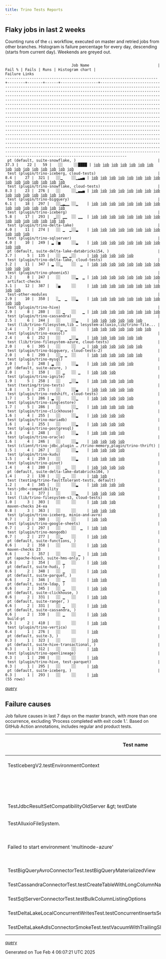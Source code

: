 ```yaml
---
title: Trino Tests Reports
---
```


## Flaky jobs in last 2 weeks

Counting runs of the `ci` workflow, executed on master and retried jobs from other branches.
Histogram is failure percentage for every day, descending (starts from current day).
Weekends are greyed out.
<pre><code>
                              Job Name                               | Fail % | Fails | Runs | Histogram chart |                                                                                                                                                                                                                                                                                                                                                                                                                                                                                                                                                                                                                  Failure Links                                                                                                                                                                                                                                                                                                                                                                                                                                                                                                                                                                                                                   
---------------------------------------------------------------------+--------+-------+------+-----------------+--------------------------------------------------------------------------------------------------------------------------------------------------------------------------------------------------------------------------------------------------------------------------------------------------------------------------------------------------------------------------------------------------------------------------------------------------------------------------------------------------------------------------------------------------------------------------------------------------------------------------------------------------------------------------------------------------------------------------------------------------------------------------------------------------------------------------------------------------------------------------------------------------------------------------------------------------------------------------------------------------------------------------------------------------------------------------------------------------------------------------------------------------------------------------------------------------------------------------------------------------
 pt (default, suite-snowflake, )                                     |   37.3 |    22 |   59 |   ░░     ░░████ | <a href="https://github.com/trinodb/trino/actions/runs/12941902891/job/36098992111">job</a> <a href="https://github.com/trinodb/trino/actions/runs/12943558745/job/36103378845">job</a> <a href="https://github.com/trinodb/trino/actions/runs/12931725309/job/36066940192">job</a> <a href="https://github.com/trinodb/trino/actions/runs/12931850315/job/36067369169">job</a> <a href="https://github.com/trinodb/trino/actions/runs/12933826665/job/36074039251">job</a> <a href="https://github.com/trinodb/trino/actions/runs/12933985052/job/36074507378">job</a> <a href="https://github.com/trinodb/trino/actions/runs/12934854488/job/36077493875">job</a> <a href="https://github.com/trinodb/trino/actions/runs/12889819514/job/35983585345">job</a> <a href="https://github.com/trinodb/trino/actions/runs/12889819514/job/35983585345">job</a> <a href="https://github.com/trinodb/trino/actions/runs/12908210945/job/35993803634">job</a> <a href="https://github.com/trinodb/trino/actions/runs/12912893192/job/36009458145">job</a> <a href="https://github.com/trinodb/trino/actions/runs/12913949453/job/36012890096">job</a> <a href="https://github.com/trinodb/trino/actions/runs/12877976241/job/35903484038">job</a> <a href="https://github.com/trinodb/trino/actions/runs/12886228741/job/35926822281">job</a> <a href="https://github.com/trinodb/trino/actions/runs/12886228741/job/35926822281">job</a>  
 test (plugin/trino-iceberg, cloud-tests)                            |    8.4 |    27 |  321 |   ░░▁    ░░▁▂▃▄ | <a href="https://github.com/trinodb/trino/actions/runs/13067577300/job/36462525288">job</a> <a href="https://github.com/trinodb/trino/actions/runs/13067577300/job/36466139755">job</a> <a href="https://github.com/trinodb/trino/actions/runs/13067577300/job/36468044563">job</a> <a href="https://github.com/trinodb/trino/actions/runs/13067577300/job/36469019241">job</a> <a href="https://github.com/trinodb/trino/actions/runs/13020639959/job/36320359389">job</a> <a href="https://github.com/trinodb/trino/actions/runs/12941902891/job/36098760629">job</a> <a href="https://github.com/trinodb/trino/actions/runs/12943558745/job/36103122898">job</a> <a href="https://github.com/trinodb/trino/actions/runs/12931725309/job/36066388045">job</a> <a href="https://github.com/trinodb/trino/actions/runs/12931850315/job/36066818958">job</a> <a href="https://github.com/trinodb/trino/actions/runs/12933826665/job/36073449190">job</a> <a href="https://github.com/trinodb/trino/actions/runs/12933985052/job/36074000601">job</a> <a href="https://github.com/trinodb/trino/actions/runs/12934854488/job/36076888153">job</a> <a href="https://github.com/trinodb/trino/actions/runs/12889819514/job/35983582360">job</a> <a href="https://github.com/trinodb/trino/actions/runs/12889819514/job/35983582360">job</a> <a href="https://github.com/trinodb/trino/actions/runs/12908210945/job/35993327583">job</a>  
 test (plugin/trino-snowflake, cloud-tests)                          |    8.3 |    23 |  276 |   ░░     ░░▁▃▃▄ | <a href="https://github.com/trinodb/trino/actions/runs/13020639959/job/36320365554">job</a> <a href="https://github.com/trinodb/trino/actions/runs/12941902891/job/36098764665">job</a> <a href="https://github.com/trinodb/trino/actions/runs/12943558745/job/36103126823">job</a> <a href="https://github.com/trinodb/trino/actions/runs/12931725309/job/36066399985">job</a> <a href="https://github.com/trinodb/trino/actions/runs/12931850315/job/36066829397">job</a> <a href="https://github.com/trinodb/trino/actions/runs/12933826665/job/36073459954">job</a> <a href="https://github.com/trinodb/trino/actions/runs/12933985052/job/36074012042">job</a> <a href="https://github.com/trinodb/trino/actions/runs/12934854488/job/36076897606">job</a> <a href="https://github.com/trinodb/trino/actions/runs/12889819514/job/35983594198">job</a> <a href="https://github.com/trinodb/trino/actions/runs/12889819514/job/35983594198">job</a> <a href="https://github.com/trinodb/trino/actions/runs/12908210945/job/35993336611">job</a> <a href="https://github.com/trinodb/trino/actions/runs/12912893192/job/36008884190">job</a> <a href="https://github.com/trinodb/trino/actions/runs/12913949453/job/36012439425">job</a> <a href="https://github.com/trinodb/trino/actions/runs/12877976241/job/35903279946">job</a> <a href="https://github.com/trinodb/trino/actions/runs/12886228741/job/35926422105">job</a>  
 test (plugin/trino-bigquery)                                        |    6.1 |    18 |  297 |   ░░▁▂▁▁ ░░▁    | <a href="https://github.com/trinodb/trino/actions/runs/13123496106/job/36614797177">job</a> <a href="https://github.com/trinodb/trino/actions/runs/13072189986/job/36476109424">job</a> <a href="https://github.com/trinodb/trino/actions/runs/13072189986/job/36476109424">job</a> <a href="https://github.com/trinodb/trino/actions/runs/13048132662/job/36402384122">job</a> <a href="https://github.com/trinodb/trino/actions/runs/13054280959/job/36421500555">job</a> <a href="https://github.com/trinodb/trino/actions/runs/13054280959/job/36421500555">job</a> <a href="https://github.com/trinodb/trino/actions/runs/13054280959/job/36446590354">job</a> <a href="https://github.com/trinodb/trino/actions/runs/13054280959/job/36446590354">job</a> <a href="https://github.com/trinodb/trino/actions/runs/13027224537/job/36338552299">job</a> <a href="https://github.com/trinodb/trino/actions/runs/13027224537/job/36338552299">job</a> <a href="https://github.com/trinodb/trino/actions/runs/13028992310/job/36343939760">job</a> <a href="https://github.com/trinodb/trino/actions/runs/13013514427/job/36296946311">job</a> <a href="https://github.com/trinodb/trino/actions/runs/13020639959/job/36320351808">job</a> <a href="https://github.com/trinodb/trino/actions/runs/13021759543/job/36323735412">job</a> <a href="https://github.com/trinodb/trino/actions/runs/12941902891/job/36098755777">job</a>  
 test (plugin/trino-iceberg)                                         |    5.8 |    17 |  293 |  ▁░░ ▁▁  ░░ ▁▁  | <a href="https://github.com/trinodb/trino/actions/runs/13104890195/job/36558208024">job</a> <a href="https://github.com/trinodb/trino/actions/runs/13104890195/job/36558208024">job</a> <a href="https://github.com/trinodb/trino/actions/runs/13123496106/job/36614804984">job</a> <a href="https://github.com/trinodb/trino/actions/runs/13125134289/job/36619850376">job</a> <a href="https://github.com/trinodb/trino/actions/runs/13067577300/job/36462525076">job</a> <a href="https://github.com/trinodb/trino/actions/runs/13046574675/job/36398111257">job</a> <a href="https://github.com/trinodb/trino/actions/runs/13054280959/job/36421508587">job</a> <a href="https://github.com/trinodb/trino/actions/runs/13054280959/job/36421508587">job</a> <a href="https://github.com/trinodb/trino/actions/runs/13023353380/job/36328223484">job</a> <a href="https://github.com/trinodb/trino/actions/runs/13041977312/job/36385670057">job</a> <a href="https://github.com/trinodb/trino/actions/runs/13041977312/job/36387848356">job</a> <a href="https://github.com/trinodb/trino/actions/runs/13003214169/job/36265591586">job</a> <a href="https://github.com/trinodb/trino/actions/runs/13012150602/job/36292314450">job</a> <a href="https://github.com/trinodb/trino/actions/runs/12934854488/job/36076887672">job</a> <a href="https://github.com/trinodb/trino/actions/runs/12936862223/job/36083547325">job</a>  
 test (plugin/trino-delta-lake)                                      |    4.0 |    11 |  274 |   ░░ ▁  ▁░░▂    | <a href="https://github.com/trinodb/trino/actions/runs/13069343981/job/36467446817">job</a> <a href="https://github.com/trinodb/trino/actions/runs/13051536140/job/36412783898">job</a> <a href="https://github.com/trinodb/trino/actions/runs/13062359352/job/36448119370">job</a> <a href="https://github.com/trinodb/trino/actions/runs/13023966650/job/36329892168">job</a> <a href="https://github.com/trinodb/trino/actions/runs/13020639959/job/36320355750">job</a> <a href="https://github.com/trinodb/trino/actions/runs/12990676002/job/36226515378">job</a> <a href="https://github.com/trinodb/trino/actions/runs/12995869297/job/36243617621">job</a> <a href="https://github.com/trinodb/trino/actions/runs/12941902891/job/36098757283">job</a> <a href="https://github.com/trinodb/trino/actions/runs/12943558745/job/36103120836">job</a> <a href="https://github.com/trinodb/trino/actions/runs/12952073131/job/36128711621">job</a> <a href="https://github.com/trinodb/trino/actions/runs/12908210945/job/35993323278">job</a>                                                                                                                                                                                                                                                                                                                                  
 test (plugin/trino-sqlserver)                                       |    4.0 |    10 |  249 | ▂ ░▅     ░░▂    | <a href="https://github.com/trinodb/trino/actions/runs/13126351102/job/36623390781">job</a> <a href="https://github.com/trinodb/trino/actions/runs/13085859868/job/36516923858">job</a> <a href="https://github.com/trinodb/trino/actions/runs/13089363709/job/36524267874">job</a> <a href="https://github.com/trinodb/trino/actions/runs/13089363709/job/36524267874">job</a> <a href="https://github.com/trinodb/trino/actions/runs/13041562280/job/36384453927">job</a> <a href="https://github.com/trinodb/trino/actions/runs/13020639959/job/36320365807">job</a> <a href="https://github.com/trinodb/trino/actions/runs/12990676002/job/36226535507">job</a> <a href="https://github.com/trinodb/trino/actions/runs/12941902891/job/36098764825">job</a> <a href="https://github.com/trinodb/trino/actions/runs/12943558745/job/36103127001">job</a> <a href="https://github.com/trinodb/trino/actions/runs/12918552349/job/36027359151">job</a>                                                                                                                                                                                                                                                                                                                                                                                                                  
 pt (default, suite-delta-lake-databricks154, )                      |    3.7 |     5 |  135 |   ░░ ▁▁ ▁░░     | <a href="https://github.com/trinodb/trino/actions/runs/13054280959/job/36422012151">job</a> <a href="https://github.com/trinodb/trino/actions/runs/13054280959/job/36422012151">job</a> <a href="https://github.com/trinodb/trino/actions/runs/13032322773/job/36354901667">job</a> <a href="https://github.com/trinodb/trino/actions/runs/13041562280/job/36384829190">job</a> <a href="https://github.com/trinodb/trino/actions/runs/12997225142/job/36248296924">job</a>                                                                                                                                                                                                                                                                                                                                                                                                                                                                                                                                                                                                                                                                                                                                                                                                                                  
 test (plugin/trino-delta-lake, cloud-tests)                         |    3.2 |    11 |  347 | ▂ ░░▁    ░░  ▁  | <a href="https://github.com/trinodb/trino/actions/runs/13126550290/job/36623927885">job</a> <a href="https://github.com/trinodb/trino/actions/runs/13110701879/job/36573839668">job</a> <a href="https://github.com/trinodb/trino/actions/runs/13110701879/job/36573839668">job</a> <a href="https://github.com/trinodb/trino/actions/runs/13079101221/job/36498372030">job</a> <a href="https://github.com/trinodb/trino/actions/runs/13080912532/job/36504213524">job</a> <a href="https://github.com/trinodb/trino/actions/runs/13081429468/job/36505698159">job</a> <a href="https://github.com/trinodb/trino/actions/runs/13081429468/job/36505698159">job</a> <a href="https://github.com/trinodb/trino/actions/runs/12931850315/job/36066811983">job</a> <a href="https://github.com/trinodb/trino/actions/runs/12912893192/job/36008867097">job</a> <a href="https://github.com/trinodb/trino/actions/runs/12913919381/job/36012322899">job</a> <a href="https://github.com/trinodb/trino/actions/runs/12884688604/job/35921626402">job</a>                                                                                                                                                                                                                                                                                                                                  
 test (plugin/trino-phoenix5)                                        |    3.2 |     8 |  247 |   ░░     ░░▂  ▁ | <a href="https://github.com/trinodb/trino/actions/runs/13123496106/job/36614808702">job</a> <a href="https://github.com/trinodb/trino/actions/runs/13022684450/job/36326432437">job</a> <a href="https://github.com/trinodb/trino/actions/runs/13020639959/job/36320362995">job</a> <a href="https://github.com/trinodb/trino/actions/runs/12990676002/job/36226528967">job</a> <a href="https://github.com/trinodb/trino/actions/runs/12941902891/job/36098762936">job</a> <a href="https://github.com/trinodb/trino/actions/runs/12943558745/job/36103124957">job</a> <a href="https://github.com/trinodb/trino/actions/runs/12885651651/job/35924657075">job</a> <a href="https://github.com/trinodb/trino/actions/runs/12885651651/job/35924657075">job</a>                                                                                                                                                                                                                                                                                                                                                                                                                                                                                                                                                                                  
 artifact-checks                                                     |    3.1 |    12 |  387 |   ░▄     ░░     | <a href="https://github.com/trinodb/trino/actions/runs/13085859868/job/36516891675">job</a> <a href="https://github.com/trinodb/trino/actions/runs/13086456868/job/36518161861">job</a> <a href="https://github.com/trinodb/trino/actions/runs/13086456868/job/36518161861">job</a> <a href="https://github.com/trinodb/trino/actions/runs/13086456868/job/36518161861">job</a> <a href="https://github.com/trinodb/trino/actions/runs/13086456868/job/36522181538">job</a> <a href="https://github.com/trinodb/trino/actions/runs/13054280959/job/36421416897">job</a> <a href="https://github.com/trinodb/trino/actions/runs/13054280959/job/36421416897">job</a> <a href="https://github.com/trinodb/trino/actions/runs/12993634038/job/36236289476">job</a> <a href="https://github.com/trinodb/trino/actions/runs/12993634038/job/36236289476">job</a> <a href="https://github.com/trinodb/trino/actions/runs/12913919381/job/36012253753">job</a>                                                                                                                                                                                                                                                                                                                                                                                                                  
 test-other-modules                                                  |    2.9 |    10 |  350 |   ░▁  ▁  ░░▂    | <a href="https://github.com/trinodb/trino/actions/runs/13106773501/job/36562833875">job</a> <a href="https://github.com/trinodb/trino/actions/runs/13082822360/job/36509594129">job</a> <a href="https://github.com/trinodb/trino/actions/runs/13081194096/job/36504901643">job</a> <a href="https://github.com/trinodb/trino/actions/runs/13023353380/job/36328185700">job</a> <a href="https://github.com/trinodb/trino/actions/runs/13023966650/job/36329863740">job</a> <a href="https://github.com/trinodb/trino/actions/runs/13025050609/job/36332639849">job</a> <a href="https://github.com/trinodb/trino/actions/runs/13020639959/job/36320303651">job</a> <a href="https://github.com/trinodb/trino/actions/runs/12990676002/job/36226437067">job</a> <a href="https://github.com/trinodb/trino/actions/runs/12941902891/job/36098727350">job</a> <a href="https://github.com/trinodb/trino/actions/runs/12943558745/job/36103088030">job</a>                                                                                                                                                                                                                                                                                                                                                                                                                  
 test (plugin/trino-hive)                                            |    2.9 |     8 |  280 |   ░░ ▁   ░░   ▁ | <a href="https://github.com/trinodb/trino/actions/runs/13054280959/job/36421506460">job</a> <a href="https://github.com/trinodb/trino/actions/runs/13054280959/job/36421506460">job</a> <a href="https://github.com/trinodb/trino/actions/runs/13059959079/job/36440299967">job</a> <a href="https://github.com/trinodb/trino/actions/runs/13059959079/job/36440299967">job</a> <a href="https://github.com/trinodb/trino/actions/runs/13000078821/job/36256812283">job</a> <a href="https://github.com/trinodb/trino/actions/runs/12936136373/job/36081132581">job</a> <a href="https://github.com/trinodb/trino/actions/runs/12885651651/job/35924649944">job</a> <a href="https://github.com/trinodb/trino/actions/runs/12885651651/job/35924649944">job</a>                                                                                                                                                                                                                                                                                                                                                                                                                                                                                                                                                                                  
 test (plugin/trino-cassandra)                                       |    2.5 |     6 |  244 |   ░░     ░░▂    | <a href="https://github.com/trinodb/trino/actions/runs/13107309862/job/36564201767">job</a> <a href="https://github.com/trinodb/trino/actions/runs/13081194096/job/36504944060">job</a> <a href="https://github.com/trinodb/trino/actions/runs/13020639959/job/36320352627">job</a> <a href="https://github.com/trinodb/trino/actions/runs/12990676002/job/36226511931">job</a> <a href="https://github.com/trinodb/trino/actions/runs/12941902891/job/36098756257">job</a> <a href="https://github.com/trinodb/trino/actions/runs/12943558745/job/36103119643">job</a>                                                                                                                                                                                                                                                                                                                                                                                                                                                                                                                                                                                                                                                                                                                                                  
 test (lib/trino-filesystem,lib … lesystem-alluxio,lib/trino-file... |    2.4 |     7 |  297 |   ░░▁ ▁  ░░     | <a href="https://github.com/trinodb/trino/actions/runs/13068172418/job/36464089086">job</a> <a href="https://github.com/trinodb/trino/actions/runs/13068172418/job/36464089086">job</a> <a href="https://github.com/trinodb/trino/actions/runs/13046574675/job/36398102793">job</a> <a href="https://github.com/trinodb/trino/actions/runs/13023219626/job/36327870074">job</a> <a href="https://github.com/trinodb/trino/actions/runs/13025050609/job/36332664533">job</a> <a href="https://github.com/trinodb/trino/actions/runs/12995869297/job/36243609711">job</a> <a href="https://github.com/trinodb/trino/actions/runs/12933826665/job/36073434794">job</a>                                                                                                                                                                                                                                                                                                                                                                                                                                                                                                                                                                                                                                                                  
 test (plugin/trino-exasol)                                          |    2.4 |     6 |  252 |   ░░    ▁░░▂    | <a href="https://github.com/trinodb/trino/actions/runs/13020639959/job/36320357153">job</a> <a href="https://github.com/trinodb/trino/actions/runs/12990676002/job/36226517714">job</a> <a href="https://github.com/trinodb/trino/actions/runs/12993634038/job/36236382022">job</a> <a href="https://github.com/trinodb/trino/actions/runs/12993634038/job/36236382022">job</a> <a href="https://github.com/trinodb/trino/actions/runs/12941902891/job/36098759162">job</a> <a href="https://github.com/trinodb/trino/actions/runs/12943558745/job/36103121663">job</a>                                                                                                                                                                                                                                                                                                                                                                                                                                                                                                                                                                                                                                                                                                                                                  
 test (lib/trino-filesystem-azure, cloud-tests)                      |    2.0 |     6 |  305 |   ░░     ░░   ▁ | <a href="https://github.com/trinodb/trino/actions/runs/12992992954/job/36234250122">job</a> <a href="https://github.com/trinodb/trino/actions/runs/12933826665/job/36073436147">job</a> <a href="https://github.com/trinodb/trino/actions/runs/12914554802/job/36014458854">job</a> <a href="https://github.com/trinodb/trino/actions/runs/12884688604/job/35921618612">job</a> <a href="https://github.com/trinodb/trino/actions/runs/12885651651/job/35924639562">job</a> <a href="https://github.com/trinodb/trino/actions/runs/12885651651/job/35924639562">job</a>                                                                                                                                                                                                                                                                                                                                                                                                                                                                                                                                                                                                                                                                                                                                                  
 test (plugin/trino-bigquery, cloud-tests-2)                         |    2.0 |     6 |  299 |   ░░▁ ▁  ░░     | <a href="https://github.com/trinodb/trino/actions/runs/13081429468/job/36505695473">job</a> <a href="https://github.com/trinodb/trino/actions/runs/13081429468/job/36505695473">job</a> <a href="https://github.com/trinodb/trino/actions/runs/13062567287/job/36448724606">job</a> <a href="https://github.com/trinodb/trino/actions/runs/13025264734/job/36333188143">job</a> <a href="https://github.com/trinodb/trino/actions/runs/13041977312/job/36385664352">job</a> <a href="https://github.com/trinodb/trino/actions/runs/13020639959/job/36320352316">job</a>                                                                                                                                                                                                                                                                                                                                                                                                                                                                                                                                                                                                                                                                                                                                                  
 test (plugin/trino-mysql)                                           |    2.0 |     5 |  248 | ▂ ░░     ░░▂    | <a href="https://github.com/trinodb/trino/actions/runs/13127482411/job/36626500977">job</a> <a href="https://github.com/trinodb/trino/actions/runs/13020639959/job/36320361804">job</a> <a href="https://github.com/trinodb/trino/actions/runs/12990676002/job/36226526329">job</a> <a href="https://github.com/trinodb/trino/actions/runs/12941902891/job/36098762100">job</a> <a href="https://github.com/trinodb/trino/actions/runs/12943558745/job/36103124267">job</a>                                                                                                                                                                                                                                                                                                                                                                                                                                                                                                                                                                                                                                                                                                                                                                                                                                  
 pt (default, suite-azure, )                                         |    2.0 |     3 |  150 |   ░░ ▁   ░░ ▁   | <a href="https://github.com/trinodb/trino/actions/runs/13054280959/job/36422006923">job</a> <a href="https://github.com/trinodb/trino/actions/runs/13054280959/job/36422006923">job</a> <a href="https://github.com/trinodb/trino/actions/runs/12933985052/job/36074492320">job</a>                                                                                                                                                                                                                                                                                                                                                                                                                                                                                                                                                                                                                                                                                                                                                                                                                                                                                                                                                                                                  
 test (plugin/trino-ignite)                                          |    1.9 |     5 |  258 |   ░░    ▁░░▂    | <a href="https://github.com/trinodb/trino/actions/runs/13020639959/job/36320360282">job</a> <a href="https://github.com/trinodb/trino/actions/runs/12990676002/job/36226522644">job</a> <a href="https://github.com/trinodb/trino/actions/runs/12995869297/job/36243625527">job</a> <a href="https://github.com/trinodb/trino/actions/runs/12941902891/job/36098761266">job</a> <a href="https://github.com/trinodb/trino/actions/runs/12943558745/job/36103123449">job</a>                                                                                                                                                                                                                                                                                                                                                                                                                                                                                                                                                                                                                                                                                                                                                                                                                                  
 test (testing/trino-tests)                                          |    1.8 |     5 |  275 |   ░░     ░░▃    | <a href="https://github.com/trinodb/trino/actions/runs/13020639959/job/36320367672">job</a> <a href="https://github.com/trinodb/trino/actions/runs/12990676002/job/36226539109">job</a> <a href="https://github.com/trinodb/trino/actions/runs/12941902891/job/36098765868">job</a> <a href="https://github.com/trinodb/trino/actions/runs/12943558745/job/36103128089">job</a> <a href="https://github.com/trinodb/trino/actions/runs/12931703992/job/36066415335">job</a>                                                                                                                                                                                                                                                                                                                                                                                                                                                                                                                                                                                                                                                                                                                                                                                                                                  
 test (plugin/trino-redshift, cloud-tests)                           |    1.7 |     5 |  286 | ▂ ░░     ░░▁    | <a href="https://github.com/trinodb/trino/actions/runs/13126550290/job/36623934608">job</a> <a href="https://github.com/trinodb/trino/actions/runs/13020639959/job/36320364453">job</a> <a href="https://github.com/trinodb/trino/actions/runs/12990676002/job/36226531894">job</a> <a href="https://github.com/trinodb/trino/actions/runs/12941902891/job/36098763801">job</a> <a href="https://github.com/trinodb/trino/actions/runs/12943558745/job/36103125844">job</a>                                                                                                                                                                                                                                                                                                                                                                                                                                                                                                                                                                                                                                                                                                                                                                                                                                  
 test (plugin/trino-singlestore)                                     |    1.7 |     5 |  286 |   ░░     ░░▁    | <a href="https://github.com/trinodb/trino/actions/runs/13020639959/job/36320364955">job</a> <a href="https://github.com/trinodb/trino/actions/runs/12990676002/job/36226533713">job</a> <a href="https://github.com/trinodb/trino/actions/runs/12941902891/job/36098764317">job</a> <a href="https://github.com/trinodb/trino/actions/runs/12943558745/job/36103126439">job</a> <a href="https://github.com/trinodb/trino/actions/runs/12931725309/job/36066398738">job</a>                                                                                                                                                                                                                                                                                                                                                                                                                                                                                                                                                                                                                                                                                                                                                                                                                                  
 test (plugin/trino-clickhouse)                                      |    1.6 |     4 |  255 |   ░░     ░░▂    | <a href="https://github.com/trinodb/trino/actions/runs/13020639959/job/36320353792">job</a> <a href="https://github.com/trinodb/trino/actions/runs/12990676002/job/36226514948">job</a> <a href="https://github.com/trinodb/trino/actions/runs/12941902891/job/36098756890">job</a> <a href="https://github.com/trinodb/trino/actions/runs/12943558745/job/36103120320">job</a>                                                                                                                                                                                                                                                                                                                                                                                                                                                                                                                                                                                                                                                                                                                                                                                                                                                                                                                  
 test (plugin/trino-mariadb)                                         |    1.6 |     4 |  255 |   ░░     ░░▂    | <a href="https://github.com/trinodb/trino/actions/runs/13020639959/job/36320361158">job</a> <a href="https://github.com/trinodb/trino/actions/runs/12990676002/job/36226525136">job</a> <a href="https://github.com/trinodb/trino/actions/runs/12941902891/job/36098761808">job</a> <a href="https://github.com/trinodb/trino/actions/runs/12943558745/job/36103123929">job</a>                                                                                                                                                                                                                                                                                                                                                                                                                                                                                                                                                                                                                                                                                                                                                                                                                                                                                                                  
 test (plugin/trino-postgresql)                                      |    1.6 |     4 |  248 |   ░░     ░░▂    | <a href="https://github.com/trinodb/trino/actions/runs/13020639959/job/36320363534">job</a> <a href="https://github.com/trinodb/trino/actions/runs/12990676002/job/36226530070">job</a> <a href="https://github.com/trinodb/trino/actions/runs/12941902891/job/36098763309">job</a> <a href="https://github.com/trinodb/trino/actions/runs/12943558745/job/36103125329">job</a>                                                                                                                                                                                                                                                                                                                                                                                                                                                                                                                                                                                                                                                                                                                                                                                                                                                                                                                  
 test (plugin/trino-oracle)                                          |    1.6 |     4 |  246 |   ░░     ░░▂    | <a href="https://github.com/trinodb/trino/actions/runs/13020639959/job/36320362710">job</a> <a href="https://github.com/trinodb/trino/actions/runs/12990676002/job/36226528375">job</a> <a href="https://github.com/trinodb/trino/actions/runs/12941902891/job/36098762725">job</a> <a href="https://github.com/trinodb/trino/actions/runs/12943558745/job/36103124787">job</a>                                                                                                                                                                                                                                                                                                                                                                                                                                                                                                                                                                                                                                                                                                                                                                                                                                                                                                                  
 test (client/trino-jdbc,plugin … /trino-memory,plugin/trino-thrift) |    1.5 |     4 |  267 |   ░░     ░░▂    | <a href="https://github.com/trinodb/trino/actions/runs/13020639959/job/36320347959">job</a> <a href="https://github.com/trinodb/trino/actions/runs/12990676002/job/36226502230">job</a> <a href="https://github.com/trinodb/trino/actions/runs/12941902891/job/36098753476">job</a> <a href="https://github.com/trinodb/trino/actions/runs/12943558745/job/36103115662">job</a>                                                                                                                                                                                                                                                                                                                                                                                                                                                                                                                                                                                                                                                                                                                                                                                                                                                                                                                  
 test (plugin/trino-kudu)                                            |    1.5 |     4 |  259 |   ░░     ░░▂    | <a href="https://github.com/trinodb/trino/actions/runs/13020639959/job/36320360858">job</a> <a href="https://github.com/trinodb/trino/actions/runs/12990676002/job/36226524095">job</a> <a href="https://github.com/trinodb/trino/actions/runs/12941902891/job/36098761630">job</a> <a href="https://github.com/trinodb/trino/actions/runs/12943558745/job/36103123736">job</a>                                                                                                                                                                                                                                                                                                                                                                                                                                                                                                                                                                                                                                                                                                                                                                                                                                                                                                                  
 test (plugin/trino-pinot)                                           |    1.4 |     4 |  280 |   ░░  ▁  ░░     | <a href="https://github.com/trinodb/trino/actions/runs/13023219626/job/36327878167">job</a> <a href="https://github.com/trinodb/trino/actions/runs/13025050609/job/36332673911">job</a> <a href="https://github.com/trinodb/trino/actions/runs/12936862223/job/36083552140">job</a> <a href="https://github.com/trinodb/trino/actions/runs/12884688604/job/35921636809">job</a>                                                                                                                                                                                                                                                                                                                                                                                                                                                                                                                                                                                                                                                                                                                                                                                                                                                                                                                  
 pt (default, suite-delta-lake-databricks104, )                      |    1.4 |     2 |  138 |   ░░ ▁   ░░     | <a href="https://github.com/trinodb/trino/actions/runs/13054280959/job/36422009573">job</a> <a href="https://github.com/trinodb/trino/actions/runs/13054280959/job/36422009573">job</a>                                                                                                                                                                                                                                                                                                                                                                                                                                                                                                                                                                                                                                                                                                                                                                                                                                                                                                                                                                                                                                                                                  
 test (testing/trino-faulttolerant-tests, default)                   |    1.2 |     4 |  345 |   ░░     ░░▂    | <a href="https://github.com/trinodb/trino/actions/runs/13020639959/job/36320366409">job</a> <a href="https://github.com/trinodb/trino/actions/runs/12990676002/job/36226536792">job</a> <a href="https://github.com/trinodb/trino/actions/runs/12941902891/job/36098765132">job</a> <a href="https://github.com/trinodb/trino/actions/runs/12943558745/job/36103127411">job</a>                                                                                                                                                                                                                                                                                                                                                                                                                                                                                                                                                                                                                                                                                                                                                                                                                                                                                                                  
 test-jdbc-compatibility                                             |    1.1 |     4 |  377 |   ░░     ░░▂    | <a href="https://github.com/trinodb/trino/actions/runs/13020639959/job/36320302691">job</a> <a href="https://github.com/trinodb/trino/actions/runs/12990676002/job/36226435490">job</a> <a href="https://github.com/trinodb/trino/actions/runs/12941902891/job/36098727148">job</a> <a href="https://github.com/trinodb/trino/actions/runs/12943558745/job/36103087871">job</a>                                                                                                                                                                                                                                                                                                                                                                                                                                                                                                                                                                                                                                                                                                                                                                                                                                                                                                                  
 test (lib/trino-filesystem-s3, cloud-tests)                         |    1.0 |     3 |  303 |   ░░     ░░     | <a href="https://github.com/trinodb/trino/actions/runs/13109522937/job/36570272813">job</a> <a href="https://github.com/trinodb/trino/actions/runs/13080912532/job/36504210430">job</a> <a href="https://github.com/trinodb/trino/actions/runs/13041562280/job/36384439757">job</a>                                                                                                                                                                                                                                                                                                                                                                                                                                                                                                                                                                                                                                                                                                                                                                                                                                                                                                                                                                                                  
 maven-checks 24-ea                                                  |    0.8 |     3 |  363 |   ░░     ░░     | <a href="https://github.com/trinodb/trino/actions/runs/12993634038/job/36236289129">job</a> <a href="https://github.com/trinodb/trino/actions/runs/12993634038/job/36236289129">job</a> <a href="https://github.com/trinodb/trino/actions/runs/12913919381/job/36012256527">job</a>                                                                                                                                                                                                                                                                                                                                                                                                                                                                                                                                                                                                                                                                                                                                                                                                                                                                                                                                                                                                  
 test (plugin/trino-iceberg, minio-and-avro)                         |    0.7 |     2 |  300 |   ░░     ░░     | <a href="https://github.com/trinodb/trino/actions/runs/12952073131/job/36128717718">job</a> <a href="https://github.com/trinodb/trino/actions/runs/12918552349/job/36027353945">job</a>                                                                                                                                                                                                                                                                                                                                                                                                                                                                                                                                                                                                                                                                                                                                                                                                                                                                                                                                                                                                                                                                                  
 test (plugin/trino-google-sheets)                                   |    0.7 |     2 |  297 |   ░░     ░░  ▁  | <a href="https://github.com/trinodb/trino/actions/runs/12908441119/job/35994033014">job</a> <a href="https://github.com/trinodb/trino/actions/runs/12908441119/job/35994033014">job</a>                                                                                                                                                                                                                                                                                                                                                                                                                                                                                                                                                                                                                                                                                                                                                                                                                                                                                                                                                                                                                                                                                  
 test (plugin/trino-mongodb)                                         |    0.7 |     2 |  277 |   ░░▁    ░░     | <a href="https://github.com/trinodb/trino/actions/runs/13067691570/job/36462804384">job</a> <a href="https://github.com/trinodb/trino/actions/runs/13067691570/job/36462804384">job</a>                                                                                                                                                                                                                                                                                                                                                                                                                                                                                                                                                                                                                                                                                                                                                                                                                                                                                                                                                                                                                                                                                  
 pt (default, suite-functions, )                                     |    0.6 |     2 |  358 |   ░░     ░░     | <a href="https://github.com/trinodb/trino/actions/runs/13054280959/job/36422014390">job</a> <a href="https://github.com/trinodb/trino/actions/runs/13054280959/job/36422014390">job</a>                                                                                                                                                                                                                                                                                                                                                                                                                                                                                                                                                                                                                                                                                                                                                                                                                                                                                                                                                                                                                                                                                  
 maven-checks 23                                                     |    0.6 |     2 |  357 |   ░░     ░░ ▁   | <a href="https://github.com/trinodb/trino/actions/runs/12929325610/job/36058506320">job</a> <a href="https://github.com/trinodb/trino/actions/runs/12934854488/job/36076821105">job</a>                                                                                                                                                                                                                                                                                                                                                                                                                                                                                                                                                                                                                                                                                                                                                                                                                                                                                                                                                                                                                                                                                  
 pt (apache-hive3, suite-hms-only, )                                 |    0.6 |     2 |  354 |   ░░ ▁   ░░     | <a href="https://github.com/trinodb/trino/actions/runs/13054280959/job/36422021858">job</a> <a href="https://github.com/trinodb/trino/actions/runs/13054280959/job/36422021858">job</a>                                                                                                                                                                                                                                                                                                                                                                                                                                                                                                                                                                                                                                                                                                                                                                                                                                                                                                                                                                                                                                                                                  
 pt (default, suite-hudi, )                                          |    0.6 |     2 |  348 |   ░░ ▁   ░░     | <a href="https://github.com/trinodb/trino/actions/runs/13054280959/job/36422021114">job</a> <a href="https://github.com/trinodb/trino/actions/runs/13054280959/job/36422021114">job</a>                                                                                                                                                                                                                                                                                                                                                                                                                                                                                                                                                                                                                                                                                                                                                                                                                                                                                                                                                                                                                                                                                  
 pt (default, suite-parquet, )                                       |    0.6 |     2 |  346 |   ░░ ▁   ░░     | <a href="https://github.com/trinodb/trino/actions/runs/13054280959/job/36422016242">job</a> <a href="https://github.com/trinodb/trino/actions/runs/13054280959/job/36422016242">job</a>                                                                                                                                                                                                                                                                                                                                                                                                                                                                                                                                                                                                                                                                                                                                                                                                                                                                                                                                                                                                                                                                                  
 pt (default, suite-ldap, )                                          |    0.6 |     2 |  345 |   ░░ ▁   ░░     | <a href="https://github.com/trinodb/trino/actions/runs/13054280959/job/36422017204">job</a> <a href="https://github.com/trinodb/trino/actions/runs/13054280959/job/36422017204">job</a>                                                                                                                                                                                                                                                                                                                                                                                                                                                                                                                                                                                                                                                                                                                                                                                                                                                                                                                                                                                                                                                                                  
 pt (default, suite-clickhouse, )                                    |    0.6 |     2 |  331 |   ░░ ▁   ░░     | <a href="https://github.com/trinodb/trino/actions/runs/13054280959/job/36422019888">job</a> <a href="https://github.com/trinodb/trino/actions/runs/13054280959/job/36422019888">job</a>                                                                                                                                                                                                                                                                                                                                                                                                                                                                                                                                                                                                                                                                                                                                                                                                                                                                                                                                                                                                                                                                                  
 pt (default, suite-ranger, )                                        |    0.6 |     2 |  331 |   ░░ ▁   ░░     | <a href="https://github.com/trinodb/trino/actions/runs/13054280959/job/36422013010">job</a> <a href="https://github.com/trinodb/trino/actions/runs/13054280959/job/36422013010">job</a>                                                                                                                                                                                                                                                                                                                                                                                                                                                                                                                                                                                                                                                                                                                                                                                                                                                                                                                                                                                                                                                                                  
 pt (default, suite-cassandra, )                                     |    0.6 |     2 |  330 |   ░░ ▁   ░░     | <a href="https://github.com/trinodb/trino/actions/runs/13054280959/job/36422019425">job</a> <a href="https://github.com/trinodb/trino/actions/runs/13054280959/job/36422019425">job</a>                                                                                                                                                                                                                                                                                                                                                                                                                                                                                                                                                                                                                                                                                                                                                                                                                                                                                                                                                                                                                                                                                  
 build-pt                                                            |    0.5 |     2 |  410 |   ░░     ░░     | <a href="https://github.com/trinodb/trino/actions/runs/12993634038/job/36236289830">job</a> <a href="https://github.com/trinodb/trino/actions/runs/12993634038/job/36236289830">job</a>                                                                                                                                                                                                                                                                                                                                                                                                                                                                                                                                                                                                                                                                                                                                                                                                                                                                                                                                                                                                                                                                                  
 test (plugin/trino-vertica)                                         |    0.4 |     1 |  276 |   ░░     ░░     | <a href="https://github.com/trinodb/trino/actions/runs/13068190025/job/36464147747">job</a>                                                                                                                                                                                                                                                                                                                                                                                                                                                                                                                                                                                                                                                                                                                                                                                                                                                                                                                                                                                                                                                                                                                                                                  
 pt (default, suite-3, )                                             |    0.3 |     1 |  323 |   ░░     ░░     | <a href="https://github.com/trinodb/trino/actions/runs/13068067376/job/36464106144">job</a>                                                                                                                                                                                                                                                                                                                                                                                                                                                                                                                                                                                                                                                                                                                                                                                                                                                                                                                                                                                                                                                                                                                                                                  
 pt (default, suite-hive-transactional, )                            |    0.3 |     1 |  312 |   ░░     ░░     | <a href="https://github.com/trinodb/trino/actions/runs/13106773501/job/36563131620">job</a>                                                                                                                                                                                                                                                                                                                                                                                                                                                                                                                                                                                                                                                                                                                                                                                                                                                                                                                                                                                                                                                                                                                                                                  
 test (plugin/trino-openlineage)                                     |    0.3 |     1 |  298 |   ░░     ░░     | <a href="https://github.com/trinodb/trino/actions/runs/13068190025/job/36464144759">job</a>                                                                                                                                                                                                                                                                                                                                                                                                                                                                                                                                                                                                                                                                                                                                                                                                                                                                                                                                                                                                                                                                                                                                                                  
 test (plugin/trino-hive, test-parquet)                              |    0.3 |     1 |  295 |   ░░     ░░     | <a href="https://github.com/trinodb/trino/actions/runs/13032322773/job/36354311313">job</a>                                                                                                                                                                                                                                                                                                                                                                                                                                                                                                                                                                                                                                                                                                                                                                                                                                                                                                                                                                                                                                                                                                                                                                  
 pt (default, suite-iceberg, )                                       |    0.3 |     1 |  293 |   ░░     ░░     | <a href="https://github.com/trinodb/trino/actions/runs/13006645591/job/36275401529">job</a>                                                                                                                                                                                                                                                                                                                                                                                                                                                                                                                                                                                                                                                                                                                                                                                                                                                                                                                                                                                                                                                                                                                                                                  
(55 rows)
</code></pre>
[query](https://github.com/trinodb/reports/blob/9551c4ac12a85245897026d3eb53830b55271171/sql/tests/jobs.sql)

## Failure causes

Job failure causes in last 7 days on the master branch, with more than one occurrence,
excluding 'Process completed with exit code 1.'.
Based on GitHub Action annotations, includes regular and product tests.

| Test name                                                                                               | Message                                                                                                                                                                                                     | Test failures | Run failures | % of runs | First seen at           | Last seen at            | Failure Links                                                                                                                                                                                                                                                                                                                                                                                                    |
| ------------------------------------------------------------------------------------------------------- | ----------------------------------------------------------------------------------------------------------------------------------------------------------------------------------------------------------- | -------------:| ------------:| ---------:| ----------------------- | ----------------------- | ---------------------------------------------------------------------------------------------------------------------------------------------------------------------------------------------------------------------------------------------------------------------------------------------------------------------------------------------------------------------------------------------------------------- |
| TestIcebergV2.testEnvironmentContext                                                                    | Expecting map:\&lt;br/\&gt;                                                                                                                                                                                       |             7 |            7 |       1.0 | 2025-01-28 04:05:49.000 | 2025-02-03 22:10:38.000 | <a href="https://github.com/trinodb/trino/actions/runs/13003214169/job/36265591586">job</a> <a href="https://github.com/trinodb/trino/actions/runs/13012150602/job/36292314450">job</a> <a href="https://github.com/trinodb/trino/actions/runs/13023353380/job/36328223484">job</a> <a href="https://github.com/trinodb/trino/actions/runs/13041977312/job/36385670057">job</a> <a href="https://github.com/trinodb/trino/actions/runs/13046574675/job/36398111257">job</a>  |
|                                                                                                         | Unexpected HTTP response: 504                                                                                                                                                                               |             7 |            1 |       0.1 | 2025-01-30 14:27:22.000 | 2025-01-30 14:27:43.000 | <a href="https://github.com/trinodb/trino/actions/runs/13054280959/job/36422009573">job</a> <a href="https://github.com/trinodb/trino/actions/runs/13054280959/job/36422012151">job</a> <a href="https://github.com/trinodb/trino/actions/runs/13054280959/job/36422013010">job</a> <a href="https://github.com/trinodb/trino/actions/runs/13054280959/job/36422014390">job</a> <a href="https://github.com/trinodb/trino/actions/runs/13054280959/job/36422016242">job</a>  |
| TestJdbcResultSetCompatibilityOldServer \&gt; testDate                                                     | expected:\&lt;1970-01-01T0\[0\]:00:00.000 \(java.sql...\&gt; but was:\&lt;1970-01-01T0\[1\]:00:00.000 \(java.sql...\&gt;                                                                                                |             5 |            1 |       0.1 | 2025-01-28 22:32:20.000 | 2025-01-28 22:32:20.000 | <a href="https://github.com/trinodb/trino/actions/runs/13020639959/job/36320302691">job</a> <a href="https://github.com/trinodb/trino/actions/runs/13020639959/job/36320302691">job</a> <a href="https://github.com/trinodb/trino/actions/runs/13020639959/job/36320302691">job</a> <a href="https://github.com/trinodb/trino/actions/runs/13020639959/job/36320302691">job</a> <a href="https://github.com/trinodb/trino/actions/runs/13020639959/job/36320302691">job</a>  |
| TestAlluxioFileSystem.                                                                                  | org.testcontainers.containers.ContainerLaunchException: Container startup failed for image alluxio/alluxio:2.9.5                                                                                            |             3 |            3 |       0.4 | 2025-01-29 02:16:34.000 | 2025-01-30 06:15:54.000 | <a href="https://github.com/trinodb/trino/actions/runs/13023219626/job/36327870074">job</a> <a href="https://github.com/trinodb/trino/actions/runs/13025050609/job/36332664533">job</a> <a href="https://github.com/trinodb/trino/actions/runs/13046574675/job/36398102793">job</a>                                                                                                                                                                  |
| Failed to start environment 'multinode-azure'                                                           | java.lang.RuntimeException: java.util.concurrent.ExecutionException: org.testcontainers.containers.ContainerLaunchException: Container startup failed for image ghcr.io/trinodb/testing/almalinux9-oj17:108 |             3 |            1 |       0.1 | 2025-01-30 14:29:00.000 | 2025-01-30 14:29:00.000 | <a href="https://github.com/trinodb/trino/actions/runs/13054280959/job/36422006923">job</a> <a href="https://github.com/trinodb/trino/actions/runs/13054280959/job/36422006923">job</a> <a href="https://github.com/trinodb/trino/actions/runs/13054280959/job/36422006923">job</a>                                                                                                                                                                  |
| TestBigQueryAvroConnectorTest.testBigQueryMaterializedView                                              | No valid spans, queries were executing concurrently                                                                                                                                                         |             3 |            3 |       0.4 | 2025-01-28 15:33:26.000 | 2025-01-30 08:31:26.000 | <a href="https://github.com/trinodb/trino/actions/runs/13013514427/job/36296946311">job</a> <a href="https://github.com/trinodb/trino/actions/runs/13027224537/job/36338552299">job</a> <a href="https://github.com/trinodb/trino/actions/runs/13048132662/job/36402384122">job</a>                                                                                                                                                                  |
| TestCassandraConnectorTest.testCreateTableWithLongColumnName                                            | Expecting value to be false but was true                                                                                                                                                                    |             2 |            2 |       0.3 | 2025-01-31 21:50:20.000 | 2025-02-03 06:10:26.000 | <a href="https://github.com/trinodb/trino/actions/runs/13081194096/job/36504944060">job</a> <a href="https://github.com/trinodb/trino/actions/runs/13107309862/job/36564201767">job</a>                                                                                                                                                                                                                                                  |
| TestSqlServerConnectorTest.testBulkColumnListingOptions                                                 | Failure for bulkListColumns false                                                                                                                                                                           |             2 |            2 |       0.3 | 2025-02-01 14:22:54.000 | 2025-02-04 01:35:01.000 | <a href="https://github.com/trinodb/trino/actions/runs/13089363709/job/36524267874">job</a> <a href="https://github.com/trinodb/trino/actions/runs/13126351102/job/36623390781">job</a>                                                                                                                                                                                                                                                  |
| TestDeltaLakeLocalConcurrentWritesTest.testConcurrentInsertsSelectingFromDifferentPartitionsOfSameTable | Failed to write Delta Lake transaction log entry                                                                                                                                                            |             2 |            2 |       0.3 | 2025-01-29 03:38:40.000 | 2025-01-30 22:44:39.000 | <a href="https://github.com/trinodb/trino/actions/runs/13023966650/job/36329892168">job</a> <a href="https://github.com/trinodb/trino/actions/runs/13062359352/job/36448119370">job</a>                                                                                                                                                                                                                                                  |
| TestDeltaLakeAdlsConnectorSmokeTest.testVacuumWithTrailingSlash                                         | expected: \&lt;br/\&gt;                                                                                                                                                                                           |             2 |            2 |       0.3 | 2025-01-31 19:24:21.000 | 2025-02-03 10:12:46.000 | <a href="https://github.com/trinodb/trino/actions/runs/13079101221/job/36498372030">job</a> <a href="https://github.com/trinodb/trino/actions/runs/13110701879/job/36573839668">job</a>                                                                                                                                                                                                                                                  |

[query](https://github.com/trinodb/reports/blob/9551c4ac12a85245897026d3eb53830b55271171/sql/tests/annotations.sql)

Generated on Tue Feb  4 06:07:21 UTC 2025
